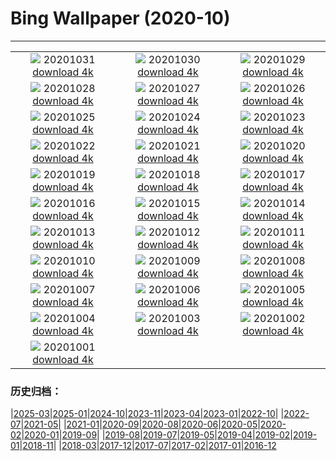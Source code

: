 # Bing Wallpaper (2020-10)
**************
| | | |
| :----: | :----: | :----: |
| ![](https://www.bing.com/th?id=OHR.GreyLady_EN-US0986534396_1920x1080.jpg) 20201031 [download 4k](https://www.bing.com/th?id=OHR.GreyLady_EN-US0986534396_UHD.jpg) | ![](https://www.bing.com/th?id=OHR.FishOwl_EN-US0921851280_1920x1080.jpg) 20201030 [download 4k](https://www.bing.com/th?id=OHR.FishOwl_EN-US0921851280_UHD.jpg) | ![](https://www.bing.com/th?id=OHR.Mazezilla_EN-US0859018469_1920x1080.jpg) 20201029 [download 4k](https://www.bing.com/th?id=OHR.Mazezilla_EN-US0859018469_UHD.jpg) |
| ![](https://www.bing.com/th?id=OHR.BasilicaVoto_EN-US0798981928_1920x1080.jpg) 20201028 [download 4k](https://www.bing.com/th?id=OHR.BasilicaVoto_EN-US0798981928_UHD.jpg) | ![](https://www.bing.com/th?id=OHR.CambronBridge_EN-US0717455259_1920x1080.jpg) 20201027 [download 4k](https://www.bing.com/th?id=OHR.CambronBridge_EN-US0717455259_UHD.jpg) | ![](https://www.bing.com/th?id=OHR.CorfeDorset_EN-US9572315101_1920x1080.jpg) 20201026 [download 4k](https://www.bing.com/th?id=OHR.CorfeDorset_EN-US9572315101_UHD.jpg) |
| ![](https://www.bing.com/th?id=OHR.BCPumpkins_EN-US0587350936_1920x1080.jpg) 20201025 [download 4k](https://www.bing.com/th?id=OHR.BCPumpkins_EN-US0587350936_UHD.jpg) | ![](https://www.bing.com/th?id=OHR.UNBuilding_EN-US0522265387_1920x1080.jpg) 20201024 [download 4k](https://www.bing.com/th?id=OHR.UNBuilding_EN-US0522265387_UHD.jpg) | ![](https://www.bing.com/th?id=OHR.BentsGeneral_EN-US0472253814_1920x1080.jpg) 20201023 [download 4k](https://www.bing.com/th?id=OHR.BentsGeneral_EN-US0472253814_UHD.jpg) |
| ![](https://www.bing.com/th?id=OHR.LauwersmeerNP_EN-US2836506313_1920x1080.jpg) 20201022 [download 4k](https://www.bing.com/th?id=OHR.LauwersmeerNP_EN-US2836506313_UHD.jpg) | ![](https://www.bing.com/th?id=OHR.ChameleonIndonesia_EN-US2666519923_1920x1080.jpg) 20201021 [download 4k](https://www.bing.com/th?id=OHR.ChameleonIndonesia_EN-US2666519923_UHD.jpg) | ![](https://www.bing.com/th?id=OHR.BLNC_EN-US2449834923_1920x1080.jpg) 20201020 [download 4k](https://www.bing.com/th?id=OHR.BLNC_EN-US2449834923_UHD.jpg) |
| ![](https://www.bing.com/th?id=OHR.MatiSiTemple_EN-US2396131405_1920x1080.jpg) 20201019 [download 4k](https://www.bing.com/th?id=OHR.MatiSiTemple_EN-US2396131405_UHD.jpg) | ![](https://www.bing.com/th?id=OHR.SitkaHarbor_EN-US2258438192_1920x1080.jpg) 20201018 [download 4k](https://www.bing.com/th?id=OHR.SitkaHarbor_EN-US2258438192_UHD.jpg) | ![](https://www.bing.com/th?id=OHR.PisgahNationalForest_EN-US2033382937_1920x1080.jpg) 20201017 [download 4k](https://www.bing.com/th?id=OHR.PisgahNationalForest_EN-US2033382937_UHD.jpg) |
| ![](https://www.bing.com/th?id=OHR.WorldFoodDay_EN-US1932305468_1920x1080.jpg) 20201016 [download 4k](https://www.bing.com/th?id=OHR.WorldFoodDay_EN-US1932305468_UHD.jpg) | ![](https://www.bing.com/th?id=OHR.OchreSeaStar_EN-US1746516942_1920x1080.jpg) 20201015 [download 4k](https://www.bing.com/th?id=OHR.OchreSeaStar_EN-US1746516942_UHD.jpg) | ![](https://www.bing.com/th?id=OHR.BavariaFossil_EN-US1618946222_1920x1080.jpg) 20201014 [download 4k](https://www.bing.com/th?id=OHR.BavariaFossil_EN-US1618946222_UHD.jpg) |
| ![](https://www.bing.com/th?id=OHR.TrueFox_EN-US1510030210_1920x1080.jpg) 20201013 [download 4k](https://www.bing.com/th?id=OHR.TrueFox_EN-US1510030210_UHD.jpg) | ![](https://www.bing.com/th?id=OHR.HaidaTotems_EN-US1355660363_1920x1080.jpg) 20201012 [download 4k](https://www.bing.com/th?id=OHR.HaidaTotems_EN-US1355660363_UHD.jpg) | ![](https://www.bing.com/th?id=OHR.GeghardMonastery_EN-US0782868879_1920x1080.jpg) 20201011 [download 4k](https://www.bing.com/th?id=OHR.GeghardMonastery_EN-US0782868879_UHD.jpg) |
| ![](https://www.bing.com/th?id=OHR.AmericanFlyer_EN-US0689904340_1920x1080.jpg) 20201010 [download 4k](https://www.bing.com/th?id=OHR.AmericanFlyer_EN-US0689904340_UHD.jpg) | ![](https://www.bing.com/th?id=OHR.RoaringCascade_EN-US0634947317_1920x1080.jpg) 20201009 [download 4k](https://www.bing.com/th?id=OHR.RoaringCascade_EN-US0634947317_UHD.jpg) | ![](https://www.bing.com/th?id=OHR.BlanketOctopus_EN-US2551885510_1920x1080.jpg) 20201008 [download 4k](https://www.bing.com/th?id=OHR.BlanketOctopus_EN-US2551885510_UHD.jpg) |
| ![](https://www.bing.com/th?id=OHR.RestormelCastle_EN-US2439587388_1920x1080.jpg) 20201007 [download 4k](https://www.bing.com/th?id=OHR.RestormelCastle_EN-US2439587388_UHD.jpg) | ![](https://www.bing.com/th?id=OHR.YunchengSaltLake_EN-US2391334291_1920x1080.jpg) 20201006 [download 4k](https://www.bing.com/th?id=OHR.YunchengSaltLake_EN-US2391334291_UHD.jpg) | ![](https://www.bing.com/th?id=OHR.PRookery_EN-US2351297489_1920x1080.jpg) 20201005 [download 4k](https://www.bing.com/th?id=OHR.PRookery_EN-US2351297489_UHD.jpg) |
| ![](https://www.bing.com/th?id=OHR.MontageJupiterIo_EN-US2310290045_1920x1080.jpg) 20201004 [download 4k](https://www.bing.com/th?id=OHR.MontageJupiterIo_EN-US2310290045_UHD.jpg) | ![](https://www.bing.com/th?id=OHR.FatBearWeek_EN-US2267733203_1920x1080.jpg) 20201003 [download 4k](https://www.bing.com/th?id=OHR.FatBearWeek_EN-US2267733203_UHD.jpg) | ![](https://www.bing.com/th?id=OHR.OwensRiver_EN-US2212095060_1920x1080.jpg) 20201002 [download 4k](https://www.bing.com/th?id=OHR.OwensRiver_EN-US2212095060_UHD.jpg) |
| ![](https://www.bing.com/th?id=OHR.SingaporeLanterns_EN-US2165733985_1920x1080.jpg) 20201001 [download 4k](https://www.bing.com/th?id=OHR.SingaporeLanterns_EN-US2165733985_UHD.jpg) |  |  |

### 历史归档：

|[2025-03](bing/2025-03/2025-03.md)|[2025-01](bing/2025-01/2025-01.md)|[2024-10](bing/2024-10/2024-10.md)|[2023-11](bing/2023-11/2023-11.md)|[2023-04](bing/2023-04/2023-04.md)|[2023-01](bing/2023-01/2023-01.md)|[2022-10](bing/2022-10/2022-10.md)|
|[2022-07](bing/2022-07/2022-07.md)|[2021-05](bing/2021-05/2021-05.md)|
|[2021-01](bing/2021-01/2021-01.md)|[2020-09](bing/2020-09/2020-09.md)|[2020-08](bing/2020-08/2020-08.md)|[2020-06](bing/2020-06/2020-06.md)|[2020-05](bing/2020-05/2020-05.md)|[2020-02](bing/2020-02/2020-02.md)|[2020-01](bing/2020-01/2020-01.md)|[2019-09](bing/2019-09/2019-09.md)|
|[2019-08](bing/2019-08/2019-08.md)|[2019-07](bing/2019-07/2019-07.md)|[2019-05](bing/2019-05/2019-05.md)|[2019-04](bing/2019-04/2019-04.md)|[2019-02](bing/2019-02/2019-02.md)|[2019-01](bing/2019-01/2019-01.md)|[2018-11](bing/2018-11/2018-11.md)|
|[2018-03](bing/2018-03/2018-03.md)|[2017-12](bing/2017-12/2017-12.md)|[2017-07](bing/2017-07/2017-07.md)|[2017-02](bing/2017-02/2017-02.md)|[2017-01](bing/2017-01/2017-01.md)|[2016-12](bing/2016-12/2016-12.md)